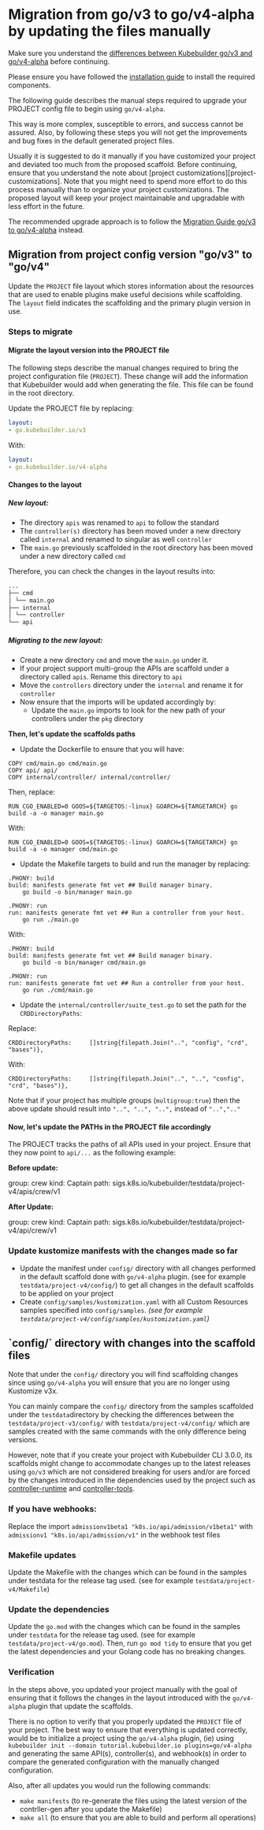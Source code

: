 # Migration from go/v3 to go/v4-alpha by updating the files manually

Make sure you understand the [differences between Kubebuilder go/v3 and go/v4-alpha][v3vsv4]
before continuing.

Please ensure you have followed the [installation guide][quick-start]
to install the required components.

The following guide describes the manual steps required to upgrade your PROJECT config file to begin using `go/v4-alpha`.

This way is more complex, susceptible to errors, and success cannot be assured. Also, by following these steps you will not get the improvements and bug fixes in the default generated project files.

Usually it is suggested to do it manually if you have customized your project and deviated too much from the proposed scaffold. Before continuing, ensure that you understand the note about [project customizations][project-customizations]. Note that you might need to spend more effort to do this process manually than to organize your project customizations. The proposed layout will keep your project maintainable and upgradable with less effort in the future.

The recommended upgrade approach is to follow the [Migration Guide go/v3 to go/v4-alpha][migration-guide-gov3-to-gov4] instead.

## Migration from project config version "go/v3" to "go/v4"

Update the `PROJECT` file layout which stores information about the resources that are used to enable plugins make 
useful decisions while scaffolding. The `layout` field indicates the scaffolding and the primary plugin version in use.

### Steps to migrate

#### Migrate the layout version into the PROJECT file

The following steps describe the manual changes required to bring the project configuration file (`PROJECT`). 
These change will add the information that Kubebuilder would add when generating the file. This file can be found in the root directory.

Update the PROJECT file by replacing:

```yaml
layout:
- go.kubebuilder.io/v3
```

With:

```yaml
layout:
- go.kubebuilder.io/v4-alpha

```

#### Changes to the layout

##### New layout:

- The directory `apis` was renamed to `api` to follow the standard
- The `controller(s)` directory has been moved under a new directory called `internal` and renamed to singular as well `controller`
- The `main.go` previously scaffolded in the root directory has been moved under a new directory  called `cmd`

Therefore, you can check the changes in the layout results into:

```sh
...
├── cmd
│ └── main.go
├── internal
│ └── controller
└── api
```

##### Migrating to the new layout:

- Create a new directory `cmd` and move the `main.go` under it.
- If your project support multi-group the APIs are scaffold under a directory called `apis`. Rename this directory to `api`
- Move the `controllers` directory under the `internal` and rename it for `controller` 
- Now ensure that the imports will be updated accordingly by:
  - Update the `main.go` imports to look for the new path of your controllers under the `pkg` directory

**Then, let's update the scaffolds paths**

- Update the Dockerfile to ensure that you will have:

```
COPY cmd/main.go cmd/main.go
COPY api/ api/
COPY internal/controller/ internal/controller/
```

Then, replace:

```
RUN CGO_ENABLED=0 GOOS=${TARGETOS:-linux} GOARCH=${TARGETARCH} go build -a -o manager main.go

```

With:

```
RUN CGO_ENABLED=0 GOOS=${TARGETOS:-linux} GOARCH=${TARGETARCH} go build -a -o manager cmd/main.go
```

- Update the Makefile targets to build and run the manager by replacing:

```
.PHONY: build
build: manifests generate fmt vet ## Build manager binary.
	go build -o bin/manager main.go

.PHONY: run
run: manifests generate fmt vet ## Run a controller from your host.
	go run ./main.go
```

With:

```
.PHONY: build
build: manifests generate fmt vet ## Build manager binary.
	go build -o bin/manager cmd/main.go

.PHONY: run
run: manifests generate fmt vet ## Run a controller from your host.
	go run ./cmd/main.go
```

- Update the `internal/controller/suite_test.go` to set the path for the `CRDDirectoryPaths`:

Replace:

```
CRDDirectoryPaths:     []string{filepath.Join("..", "config", "crd", "bases")},
```

With:

```
CRDDirectoryPaths:     []string{filepath.Join("..", "..", "config", "crd", "bases")},
```

Note that if your project has multiple groups (`multigroup:true`) then the above update should result into `"..", "..", "..",` instead of `"..",".."`

#### Now, let's update the PATHs in the PROJECT file accordingly

The PROJECT tracks the paths of all APIs used in your project. Ensure that they now point to `api/...` as the following example:

**Before update:**

  group: crew
  kind: Captain
  path: sigs.k8s.io/kubebuilder/testdata/project-v4/apis/crew/v1


**After Update:**


  group: crew
  kind: Captain
  path: sigs.k8s.io/kubebuilder/testdata/project-v4/api/crew/v1


### Update kustomize manifests with the changes made so far

- Update the manifest under `config/` directory with all changes performed in the default scaffold done with `go/v4-alpha` plugin. (see for example `testdata/project-v4/config/`) to get all changes in the
  default scaffolds to be applied on your project
- Create `config/samples/kustomization.yaml` with all Custom Resources samples specified into `config/samples`. _(see for example `testdata/project-v4/config/samples/kustomization.yaml`)_

<aside class="warning">
<h1>`config/` directory with changes into the scaffold files</h1>

Note that under the `config/` directory you will find scaffolding changes since using
`go/v4-alpha` you will ensure that you are no longer using Kustomize v3x.

You can mainly compare the `config/` directory from the samples scaffolded under the `testdata`directory by
checking the differences between the `testdata/project-v3/config/` with `testdata/project-v4/config/` which
are samples created with the same commands with the only difference being versions.

However, note that if you create your project with Kubebuilder CLI 3.0.0, its scaffolds
might change to accommodate changes up to the latest releases using `go/v3` which are not considered
breaking for users and/or are forced by the changes introduced in the dependencies
used by the project such as [controller-runtime][controller-runtime] and [controller-tools][controller-tools].

</aside>

### If you have webhooks:

Replace the import `admissionv1beta1 "k8s.io/api/admission/v1beta1"` with `admissionv1 "k8s.io/api/admission/v1"` in the webhook test files

### Makefile updates

Update the Makefile with the changes which can be found in the samples under testdata for the release tag used. (see for example `testdata/project-v4/Makefile`)

### Update the dependencies

Update the `go.mod` with the changes which can be found in the samples under `testdata` for the release tag used. (see for example `testdata/project-v4/go.mod`). Then, run 
`go mod tidy` to ensure that you get the latest dependencies and your Golang code has no breaking changes.

### Verification

In the steps above, you updated your project manually with the goal of ensuring that it follows
the changes in the layout introduced with the `go/v4-alpha` plugin that update the scaffolds.

There is no option to verify that you properly updated the `PROJECT` file of your project. 
The best way to ensure that everything is updated correctly, would be to initialize a project using the `go/v4-alpha` plugin,
(ie) using `kubebuilder init --domain tutorial.kubebuilder.io plugins=go/v4-alpha` and generating the same API(s),
controller(s), and webhook(s) in order to compare the generated configuration with the manually changed configuration.

Also, after all updates you would run the following commands:

- `make manifests` (to re-generate the files using the latest version of the contrller-gen after you update the Makefile)
- `make all` (to ensure that you are able to build and perform all operations)

[v3vsv4]: v3vsv4.md
[quick-start]: ./../quick-start.md#installation
[migration-guide-gov3-to-gov4]: migration_guide_gov3_to_gov4.md
[controller-tools]: https://github.com/kubernetes-sigs/controller-tools/releases
[controller-runtime]: https://github.com/kubernetes-sigs/controller-runtime/releases
[multi-group]: multi-group.md


